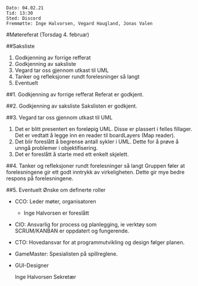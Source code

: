     Dato: 04.02.21
    Tid: 13:30
    Sted: Discord
    Fremmøtte: Inge Halvorsen, Vegard Haugland, Jonas Valen
    
#Møtereferat (Torsdag 4. februar)

##Saksliste
1. Godkjenning av forrige refferat
2. Godkjenning av saksliste
3. Vegard tar oss gjennom utkast til UML
4. Tanker og refleksjoner rundt forelesninger så langt
5. Eventuelt

##1. Godkjenning av forrige refferat
Referat er godkjent.

##2. Godkjenning av saksliste
Sakslisten er godkjent.

##3. Vegard tar oss gjennom utkast til UML
1. Det er blitt presentert en foreløpig UML. Disse er plassert i felles fillager.
   Det er vedtatt å legge inn en reader til boardLayers (Map reader).
2. Det blir foreslått å begrense antall sykler i UML.
   Dette for å prøve å unngå problemer i objektifisering.
3. Det er foreslått å starte med ett enkelt skjelett.

##4. Tanker og refleksjoner rundt forelesninger så langt
Gruppen føler at forelesningene gir ett godt inntrykk av virkeligheten. Dette gir mye
bedre respons på forelesningene.

##5. Eventuelt
Ønske om definerte roller
- CCO: Leder møter, organisatoren
    - Inge Halvorsen er foreslått
- CIO: Ansvarlig for process og planlegging, ie verktøy som SCRUM/KANBAN er oppdatert og fungerende.
- CTO: Hovedansvar for at programmutvikling og design følger planen.
- GameMaster: Spesialisten på spillreglene.
- GUI-Designer


    Inge Halvorsen
    Sekretær
